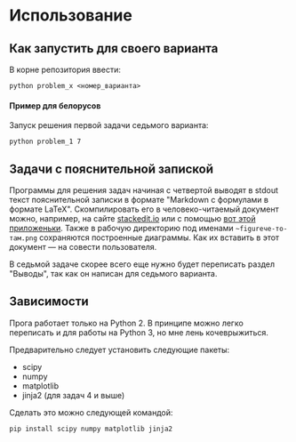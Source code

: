 # Использование

## Как запустить для своего варианта

В корне репозитория ввести:

```
python problem_x <номер_варианта>
```

#### Пример для белорусов

Запуск решения первой задачи седьмого варианта:

```
python problem_1 7
```

## Задачи с пояснительной запиской

Программы для решения задач начиная с четвертой выводят в stdout текст
пояснительной записки в формате "Markdown с формулами в формате LaTeX".
Скомпилировать его в человеко-читаемый документ можно, например, на сайте
[stackedit.io](https://stackedit.io/) или с помощью
[вот этой приложеньки](https://typora.io/). Также в рабочую директорию под
именами `~figureче-то-там.png` сохраняются построенные диаграммы. Как их
вставить в этот документ — на совести пользователя.

В седьмой задаче скорее всего еще нужно будет переписать раздел "Выводы", так
как он написан для седьмого варианта.

## Зависимости

Прога работает только на Python 2. В принципе можно легко переписать и для
работы на Python 3, но мне лень кочеврыжиться.

Предварительно следует установить следующие пакеты:

* scipy
* numpy
* matplotlib
* jinja2 (для задач 4 и выше)

Сделать это можно следующей командой:

```
pip install scipy numpy matplotlib jinja2
```

